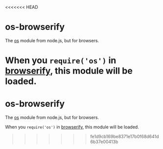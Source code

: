 <<<<<<< HEAD
# os-browserify

The [os](https://nodejs.org/api/os.html) module from node.js, but for browsers.

When you `require('os')` in [browserify](http://github.com/substack/node-browserify), this module will be loaded.
=======
# os-browserify

The [os](https://nodejs.org/api/os.html) module from node.js, but for browsers.

When you `require('os')` in [browserify](http://github.com/substack/node-browserify), this module will be loaded.
>>>>>>> fe1d9cb169be8371e17b0f68d641d6b37e00413b
